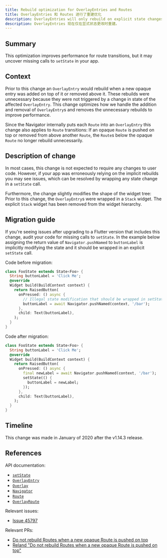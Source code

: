 ```yaml
---
title: Rebuild optimization for OverlayEntries and Routes
title: OverlayEntries 和 Routes 进行了重建优化
description: OverlayEntries will only rebuild on explicit state changes.
description: OverlayEntries 现在仅在显式状态更改时重建。
---
```


## Summary

This  optimization improves performance for route transitions, but it may
uncover missing calls to `setState` in your app.

## Context

Prior to this change an `OverlayEntry` would rebuild when a new opaque entry
was added on top of it or removed above it. These rebuilds were unnecessary
because they were not triggered by a change in state of the affected
`OverlayEntry`. This change optimizes how we handle the addition and removal of
`OverlayEntry`s and removes the unnecessary rebuilds to improve performance.

Since the Navigator internally puts each `Route` into an `OverlayEntry` this
change also applies to `Route` transitions: If an opaque `Route` is pushed on
top or removed from above another `Route`, the `Route`s below the opaque `Route`
no longer rebuild unnecessarily.

## Description of change

In most cases, this change is not expected to require any changes to user code.
However, if your app was erroneously relying on the implicit rebuilds you may
see issues, which can be resolved by wrapping any state change in a `setState`
call.

Furthermore, the change slightly modifies the shape of the widget tree: Prior
to this change, the `OverlayEntry`s were wrapped in a `Stack` widget. The
explicit `Stack` widget has been removed from the widget hierarchy.

## Migration guide

If you're seeing issues after upgrading to a Flutter version that includes this
change, audit your code for missing calls to `setState`. In the example below
assigning the return value of `Navigator.pushNamed` to `buttonLabel` is
implicitly modifying the state and it should be wrapped in an explicit
`setState` call.

Code before migration:

<!-- skip -->
```dart
class FooState extends State<Foo> {
  String buttonLabel = 'Click Me';
  @override
  Widget build(BuildContext context) {
    return RaisedButton(
      onPressed: () async {
        // Illegal state modification that should be wrapped in setState.
        buttonLabel = await Navigator.pushNamed(context, '/bar');
      },
      child: Text(buttonLabel),
    );
  }
}
```

Code after migration:

<!-- skip -->
```dart
class FooState extends State<Foo> {
  String buttonLabel = 'Click Me';
  @override
  Widget build(BuildContext context) {
    return RaisedButton(
      onPressed: () async {
        final newLabel = await Navigator.pushNamed(context, '/bar');
        setState(() {
          buttonLabel = newLabel;
        });
      },
      child: Text(buttonLabel),
    );
  }
}
```

## Timeline

This change was made in January of 2020 after the v1.14.3 release.

## References

API documentation:
* [`setState`]
* [`OverlayEntry`]
* [`Overlay`]
* [`Navigator`]
* [`Route`]
* [`OverlayRoute`]

Relevant issues:
* [Issue 45797]

Relevant PRs:
* [Do not rebuild Routes when a new opaque Route is pushed on top]
* [Reland "Do not rebuild Routes when a new opaque Route is pushed on top"]

[`OverlayEntry`]: {{site.api}}/flutter/widgets/OverlayEntry-class.html
[`Overlay`]: {{site.api}}/flutter/widgets/Overlay-class.html
[`Navigator`]: {{site.api}}/flutter/widgets/Navigator-class.html
[`Route`]: {{site.api}}/flutter/widgets/Route-class.html
[`OverlayRoute`]: {{site.api}}/flutter/widgets/OverlayRoute-class.html
[`setState`]: {{site.api}}/flutter/widgets/State/setState.html
[Issue 45797]: {{site.github}}/flutter/flutter/issues/45797
[Do not rebuild Routes when a new opaque Route is pushed on top]: {{site.github}}/flutter/flutter/pull/48900
[Reland "Do not rebuild Routes when a new opaque Route is pushed on top"]: {{site.github}}/flutter/flutter/pull/49376
